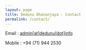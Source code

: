 ```yaml
---
layout: page
title: Dedunu Dhananjaya - Contact
permalink: /contact/
---
```


Email : [admin[at]dedunu[dot]info](mailto:admin@dedunu.info)

Mobile : +94 (71) 944 2530
